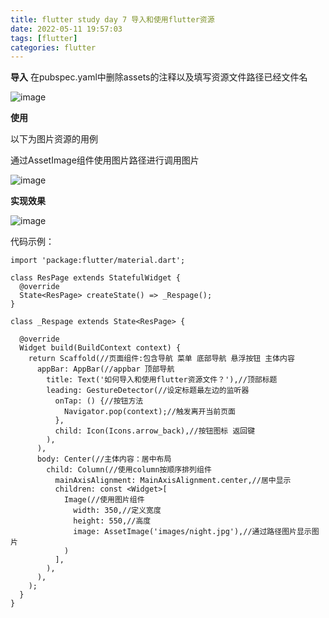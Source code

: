 ```yaml
---
title: flutter study day 7 导入和使用flutter资源
date: 2022-05-11 19:57:03
tags: [flutter]
categories: flutter
---
```

**导入**
在pubspec.yaml中删除assets的注释以及填写资源文件路径已经文件名

![image](https://res.craft.do/user/full/95b613cb-a607-3458-0fba-b0ca77de5993/doc/5BCFA878-1F9A-493A-9DAB-8CF4D50B5912/0656A165-2C7B-47E0-B623-EEDBD8FF4B26_2/UzgRRxtyGIJJw4KgzKVgkJdfanJRCFq5IqWYHWKZsYsz/Image.png)
<!-- more -->


**使用**

以下为图片资源的用例

通过AssetImage组件使用图片路径进行调用图片

![image](https://res.craft.do/user/full/95b613cb-a607-3458-0fba-b0ca77de5993/doc/5BCFA878-1F9A-493A-9DAB-8CF4D50B5912/7EAE9F06-A57F-470E-991F-4F9F50FC69F8_2/4KoXsuWjtEGzftd0DRXQ5HGneulAQmYElAPYra1ute4z/Image.png)


**实现效果**

![image](https://res.craft.do/user/full/95b613cb-a607-3458-0fba-b0ca77de5993/doc/5BCFA878-1F9A-493A-9DAB-8CF4D50B5912/76CC20E2-906E-4E86-8C1F-246AF345AFB6_2/sZT12WReuIl9qNoXKY99WN8AEWcgie8QJSLHDoDwD9sz/Image.png)

代码示例：

```other
import 'package:flutter/material.dart';

class ResPage extends StatefulWidget {
  @override
  State<ResPage> createState() => _Respage();
}

class _Respage extends State<ResPage> {

  @override
  Widget build(BuildContext context) {
    return Scaffold(//页面组件:包含导航 菜单 底部导航 悬浮按钮 主体内容
      appBar: AppBar(//appbar 顶部导航
        title: Text('如何导入和使用flutter资源文件？'),//顶部标题
        leading: GestureDetector(//设定标题最左边的监听器
          onTap: () {//按钮方法
            Navigator.pop(context);//触发离开当前页面
          },
          child: Icon(Icons.arrow_back),//按钮图标 返回键
        ),
      ),
      body: Center(//主体内容：居中布局
        child: Column(//使用column按顺序排列组件
          mainAxisAlignment: MainAxisAlignment.center,//居中显示
          children: const <Widget>[
            Image(//使用图片组件
              width: 350,//定义宽度
              height: 550,//高度
              image: AssetImage('images/night.jpg'),//通过路径图片显示图片
            )
          ],
        ),
      ),
    );
  }
}



```


